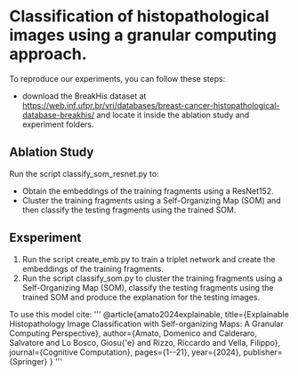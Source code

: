 # Classification of histopathological images using a granular computing approach. 

To reproduce our experiments, you can follow these steps:

- download the BreakHis dataset at https://web.inf.ufpr.br/vri/databases/breast-cancer-histopathological-database-breakhis/ and locate it inside the ablation study and experiment folders.



## Ablation Study

Run the script classify_som_resnet.py to:

- Obtain the embeddings of the training fragments using a ResNet152. 
- Cluster the training fragments using a Self-Organizing Map (SOM)  and then classify the testing fragments using the trained SOM. 



## Exsperiment



1. Run the script create_emb.py to train a triplet network and create the embeddings of the training fragments. 
2. Run the script classify_som.py to cluster the training fragments using a Self-Organizing Map (SOM), classify the testing fragments using the trained SOM  and produce the explanation for the testing images. 

To use this model cite:
'''
@article{amato2024explainable,
  title={Explainable Histopathology Image Classification with Self-organizing Maps: A Granular Computing Perspective},
  author={Amato, Domenico and Calderaro, Salvatore and Lo Bosco, Giosu{\'e} and Rizzo, Riccardo and Vella, Filippo},
  journal={Cognitive Computation},
  pages={1--21},
  year={2024},
  publisher={Springer}
}
'''
